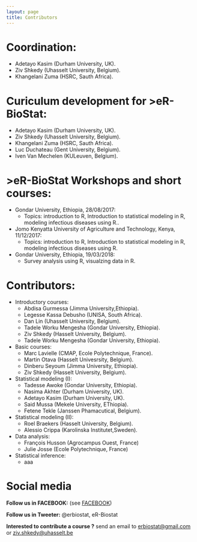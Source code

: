 ```yaml
---
layout: page
title: Contributors 
---
```

# Coordination:

 * Adetayo Kasim (Durham University, UK).
 * Ziv Shkedy (Uhasselt University, Belgium).
 * Khangelani Zuma (HSRC, Sauth Africa).
 
# Curiculum development for >eR-BioStat:

 * Adetayo Kasim (Durham University, UK).
 * Ziv Shkedy (Uhasselt University, Belgium).
 * Khangelani Zuma (HSRC, Sauth Africa).
 * Luc Duchateau (Gent University, Belgium).
 * Iven Van Mechelen (KULeuven, Belgium).
 
# >eR-BioStat Workshops and short courses:

 * Gondar University, Ethiopia, 28/08/2017:
     - Topics: introduction to R, Introduction to statistical modeling in R, modeling infectious      diseases using R..
 *  Jomo Kenyatta University of Agriculture and Technology, Kenya, 11/12/2017: 
    - Topics: introduction to R, Introduction to statistical modeling in R, modeling infectious diseases using R.
 * Gondar University, Ethiopia, 19/03/2018:
     - Survey analysis using R, visualzing data in R.
 
# Contributors:

 * Introductory courses: 
     - Abdisa Gurmessa (Jimma University,Ethiopia). 
     - Legesse Kassa Debusho (UNISA, South Africa).
     - Dan Lin (Uhasselt University, Belgium).
     - Tadele Worku Mengesha (Gondar University, Ethiopia).
     - Ziv Shkedy (Hasselt University, Belgium).
     - Tadele Worku Mengesha (Gondar University, Ethiopia).
 * Basic courses:
     - Marc Lavielle (CMAP, Ecole Polytechnique, France).
     - Martin Otava (Hasselt Univesrsity, Belgium).
     - Dinberu Seyoum (Jimma University, Ethiopia). 
     - Ziv Shkedy (Hasselt University, Belgium).
 * Statistical modeling (I): 
     - Tadesse Awoke (Gondar University, Ethiopia).
     - Nasima Akhter (Durham University, UK).
     - Adetayo Kasim (Durham University, UK).
     - Said Mussa (Mekele University, EThiopia).
     - Fetene Tekle (Janssen Phamacutical, Belgium).
 * Statistical modeling (II): 
     - Roel Braekers (Hasselt University, Belgium).
     - Alessio Crippa (Karolinska Institutet,Sweden).
 * Data analysis: 
     - François Husson (Agrocampus Ouest, France)
     - Julie Josse (Ecole Polytechnique, France)
 * Statistical inference: 
     - aaa
     
# Social media 

**Follow us in FACEBOOK:** (see [FACEBOOK](https://www.facebook.com/ER-BioStat-1463845487001786/))

**Follow us in Tweeter:** @erbiostat, eR-Biostat

**Interested to contribute a course  ?**  send an email to 	erbiostat@gmail.com or ziv.shkedy@uhasselt.be


